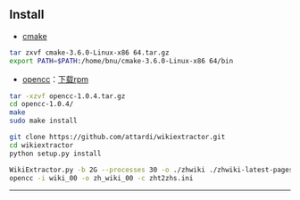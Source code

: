 ## Install
- [cmake][1]
```sh
tar zxvf cmake-3.6.0-Linux-x86 64.tar.gz 
export PATH=$PATH:/home/bnu/cmake-3.6.0-Linux-x86 64/bin
```
- [opencc][2]：[下载rpm][3]
```sh
tar -xzvf opencc-1.0.4.tar.gz
cd opencc-1.0.4/
make
sudo make install
```


```sh
git clone https://github.com/attardi/wikiextractor.git
cd wikiextractor
python setup.py install

WikiExtractor.py -b 2G --processes 30 -o ./zhwiki ./zhwiki-latest-pages-articles.xml.bz2
opencc -i wiki_00 -o zh_wiki_00 -c zht2zhs.ini
```

---
[1]: https://cmake.org/download/
[2]: https://bintray.com/package/files/byvoid/opencc/OpenCC
[3]: https://mirrors.aliyun.com/centos/7.4.1708/os/x86_64/Packages/opencc-tools-0.4.3-3.el7.x86_64.

